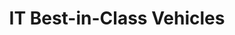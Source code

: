 ---
title: IT Best-in-Class Vehicles
year: 
description: The purpose of this page is to highlight the basic information about all of the IT BIC vehicles
permalink: /best-in-class
content_tags: 
type: link
filters: best-in-class
---